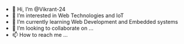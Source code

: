 - 👋 Hi, I’m @Vikrant-24
- 👀 I’m interested in Web Technologies and IoT
- 🌱 I’m currently learning Web Development and Embedded systems
- 💞️ I’m looking to collaborate on ...
- 📫 How to reach me ...

<!---
Vikrant-24/Vikrant-24 is a ✨ special ✨ repository because its `README.md` (this file) appears on your GitHub profile.
You can click the Preview link to take a look at your changes.
--->
